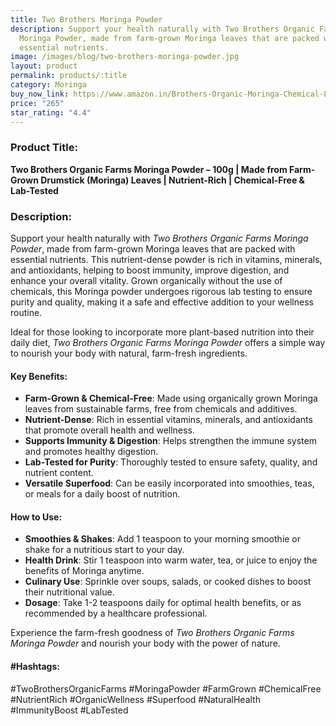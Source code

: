 ```yaml
---
title: Two Brothers Moringa Powder
description: Support your health naturally with Two Brothers Organic Farms
  Moringa Powder, made from farm-grown Moringa leaves that are packed with
  essential nutrients.
image: /images/blog/two-brothers-moringa-powder.jpg
layout: product
permalink: products/:title
category: Moringa
buy_now_link: https://www.amazon.in/Brothers-Organic-Moringa-Chemical-Lab-Tested/dp/B084G36VKK/ref=sr_1_14?crid=JPSHXC1IUKVG&tag=ayushmonk-21
price: "265"
star_rating: "4.4"
---
```

### Product Title:
**Two Brothers Organic Farms Moringa Powder – 100g | Made from Farm-Grown Drumstick (Moringa) Leaves | Nutrient-Rich | Chemical-Free & Lab-Tested**

### Description:
Support your health naturally with *Two Brothers Organic Farms Moringa Powder*, made from farm-grown Moringa leaves that are packed with essential nutrients. This nutrient-dense powder is rich in vitamins, minerals, and antioxidants, helping to boost immunity, improve digestion, and enhance your overall vitality. Grown organically without the use of chemicals, this Moringa powder undergoes rigorous lab testing to ensure purity and quality, making it a safe and effective addition to your wellness routine.

Ideal for those looking to incorporate more plant-based nutrition into their daily diet, *Two Brothers Organic Farms Moringa Powder* offers a simple way to nourish your body with natural, farm-fresh ingredients.

#### Key Benefits:
- **Farm-Grown & Chemical-Free**: Made using organically grown Moringa leaves from sustainable farms, free from chemicals and additives.
- **Nutrient-Dense**: Rich in essential vitamins, minerals, and antioxidants that promote overall health and wellness.
- **Supports Immunity & Digestion**: Helps strengthen the immune system and promotes healthy digestion.
- **Lab-Tested for Purity**: Thoroughly tested to ensure safety, quality, and nutrient content.
- **Versatile Superfood**: Can be easily incorporated into smoothies, teas, or meals for a daily boost of nutrition.

#### How to Use:
- **Smoothies & Shakes**: Add 1 teaspoon to your morning smoothie or shake for a nutritious start to your day.
- **Health Drink**: Stir 1 teaspoon into warm water, tea, or juice to enjoy the benefits of Moringa anytime.
- **Culinary Use**: Sprinkle over soups, salads, or cooked dishes to boost their nutritional value.
- **Dosage**: Take 1-2 teaspoons daily for optimal health benefits, or as recommended by a healthcare professional.

Experience the farm-fresh goodness of *Two Brothers Organic Farms Moringa Powder* and nourish your body with the power of nature.

#### #Hashtags:
#TwoBrothersOrganicFarms #MoringaPowder #FarmGrown #ChemicalFree #NutrientRich #OrganicWellness #Superfood #NaturalHealth #ImmunityBoost #LabTested

